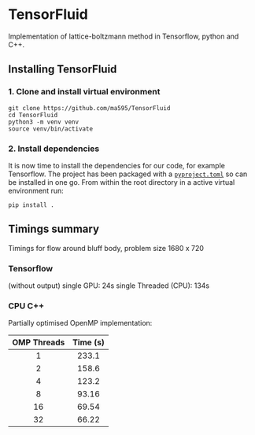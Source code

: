 # TensorFluid
Implementation of lattice-boltzmann method in Tensorflow, python and C++.

## Installing TensorFluid
### 1. Clone and install virtual environment

```
git clone https://github.com/ma595/TensorFluid
cd TensorFluid
python3 -m venv venv
source venv/bin/activate
```

### 2. Install dependencies

It is now time to install the dependencies for our code, for example Tensorflow.
The project has been packaged with a [`pyproject.toml`](pyproject.toml) so can be installed in one go.
From within the root directory in a active virtual environment run:
```
pip install .
```

## Timings summary 
Timings for flow around bluff body, problem size 1680 x 720 

### Tensorflow
(without output)
single GPU: 24s
single Threaded (CPU): 134s

### CPU C++ 
Partially optimised OpenMP implementation:

| OMP Threads | Time (s) |
|    :---:    |   :---:  |
| 1           |   233.1  |
| 2           |   158.6  |
| 4           |   123.2  |
| 8           |   93.16  |
| 16          |   69.54  |
| 32          |   66.22  | 

